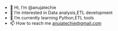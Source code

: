 - 👋 Hi, I’m @anujatechie
- 👀 I’m interested in Data analysis,ETL development
- 🌱 I’m currently learning Python,ETL tools
- 📫 How to reach me anujatechie@gmail.com

<!---
anujatechie/anujatechie is a ✨ special ✨ repository because its `README.md` (this file) appears on your GitHub profile.
You can click the Preview link to take a look at your changes.
--->
